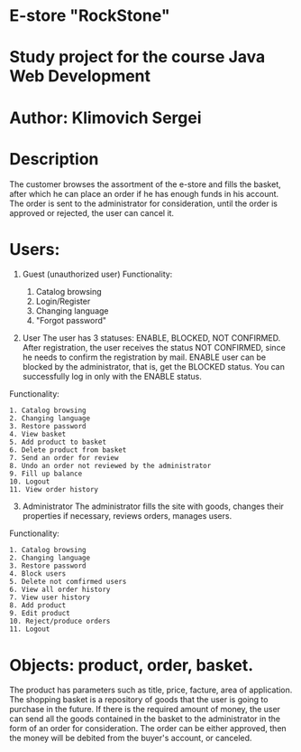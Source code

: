 # E-store "RockStone"
# Study project for the course Java Web Development
# Author: Klimovich Sergei
# Description
The customer browses the assortment of the e-store and fills the basket, after which he can place an order if he has enough funds in his account. The order is sent to the administrator for consideration, until the order is approved or rejected, the user can cancel it.

# Users:
1. Guest (unauthorized user)
Functionality:

    1. Catalog browsing
    2. Login/Register
    3. Changing language
    4. "Forgot password"
2. User
The user has 3 statuses: ENABLE, BLOCKED, NOT CONFIRMED. After registration, the user receives the status NOT CONFIRMED, since he needs to confirm the registration by mail. ENABLE user can be blocked by the administrator, that is, get the BLOCKED status. You can successfully log in only with the ENABLE status.

Functionality:

    1. Catalog browsing
    2. Changing language
    3. Restore password
    4. View basket
    5. Add product to basket
    6. Delete product from basket
    7. Send an order for review
    8. Undo an order not reviewed by the administrator
    9. Fill up balance
    10. Logout
    11. View order history
3. Administrator
The administrator fills the site with goods, changes their properties if necessary, reviews orders, manages users.

Functionality:

    1. Catalog browsing
    2. Changing language
    3. Restore password
    4. Block users
    5. Delete not comfirmed users
    6. View all order history
    7. View user history
    8. Add product
    9. Edit product
    10. Reject/produce orders
    11. Logout
# Objects: product, order, basket.
The product has parameters such as title, price, facture, area of application. The shopping basket is a repository of goods that the user is going to purchase in the future. If there is the required amount of money, the user can send all the goods contained in the basket to the administrator in the form of an order for consideration. The order can be either approved, then the money will be debited from the buyer's account, or canceled.
